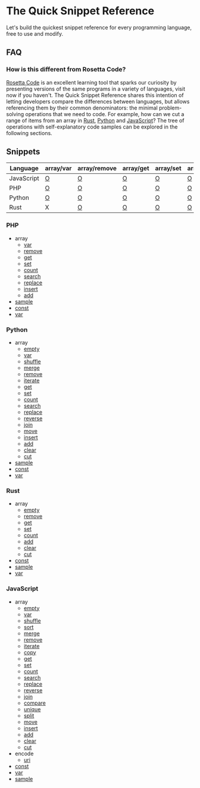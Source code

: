 # The Quick Snippet Reference
Let's build the quickest snippet reference for every programming language, free to use and modify.

## FAQ

### How is this different from Rosetta Code?
[Rosetta Code](https://rosettacode.org/wiki/Rosetta_Code) is an excellent learning tool that sparks our curiosity by presenting versions of the same programs in a variety of languages, visit now if you haven't. The Quick Snippet Reference shares this intention of letting developers compare the differences between languages, but allows referencing them by their common denominators: the minimal problem-solving operations that we need to code. For example, how can we cut a range of items from an array in [Rust](https://github.com/snippetfinder/The-Quick-Snippet-Reference/tree/main/snippets/rs/array/cut/cut.rs), [Python](https://github.com/snippetfinder/The-Quick-Snippet-Reference/tree/main/snippets/py/array/cut/cut.py) and [JavaScript](https://github.com/snippetfinder/The-Quick-Snippet-Reference/tree/main/snippets/js/array/cut/cut.js)? The tree of operations with self-explanatory code samples can be explored in the following sections.

## Snippets

| Language | array/var | array/remove | array/get | array/set | array/count | array/search | array/replace | array/insert | array/add | sample | const | var | array/empty | array/shuffle | array/merge | array/iterate | array/reverse | array/join | array/move | array/clear | array/cut | array/sort | array/copy | array/compare | array/unique | array/split | encode/uri |
| --- | --- | --- | --- | --- | --- | --- | --- | --- | --- | --- | --- | --- | --- | --- | --- | --- | --- | --- | --- | --- | --- | --- | --- | --- | --- | --- | --- |
| JavaScript |[O](https://github.com/snippetfinder/The-Quick-Snippet-Reference/tree/main/snippets/js/array/var%20array/var.js) |[O](https://github.com/snippetfinder/The-Quick-Snippet-Reference/tree/main/snippets/js/array/remove%20clear/remove.js) |[O](https://github.com/snippetfinder/The-Quick-Snippet-Reference/tree/main/snippets/js/array/get/get.js) |[O](https://github.com/snippetfinder/The-Quick-Snippet-Reference/tree/main/snippets/js/array/set/set.js) |[O](https://github.com/snippetfinder/The-Quick-Snippet-Reference/tree/main/snippets/js/array/count/count.js) |[O](https://github.com/snippetfinder/The-Quick-Snippet-Reference/tree/main/snippets/js/array/search/search.js) |[O](https://github.com/snippetfinder/The-Quick-Snippet-Reference/tree/main/snippets/js/array/replace/replace.js) |[O](https://github.com/snippetfinder/The-Quick-Snippet-Reference/tree/main/snippets/js/array/insert/insert.js) |[O](https://github.com/snippetfinder/The-Quick-Snippet-Reference/tree/main/snippets/js/array/add/add.js) |[O](https://github.com/snippetfinder/The-Quick-Snippet-Reference/tree/main/snippets/js/sample%20js/sample.js) |[O](https://github.com/snippetfinder/The-Quick-Snippet-Reference/tree/main/snippets/js/const/const.js) |[O](https://github.com/snippetfinder/The-Quick-Snippet-Reference/tree/main/snippets/js/var/var.js) |[O](https://github.com/snippetfinder/The-Quick-Snippet-Reference/tree/main/snippets/js/array/empty/empty.js) |[O](https://github.com/snippetfinder/The-Quick-Snippet-Reference/tree/main/snippets/js/array/shuffle/shuffle.js) |[O](https://github.com/snippetfinder/The-Quick-Snippet-Reference/tree/main/snippets/js/array/merge%20add/merge.js) |[O](https://github.com/snippetfinder/The-Quick-Snippet-Reference/tree/main/snippets/js/array/iterate/iterate.js) |[O](https://github.com/snippetfinder/The-Quick-Snippet-Reference/tree/main/snippets/js/array/reverse/reverse.js) |[O](https://github.com/snippetfinder/The-Quick-Snippet-Reference/tree/main/snippets/js/array/join/join.js) |[O](https://github.com/snippetfinder/The-Quick-Snippet-Reference/tree/main/snippets/js/array/move/move.js) |[O](https://github.com/snippetfinder/The-Quick-Snippet-Reference/tree/main/snippets/js/array/clear%20remove/clear.js) |[O](https://github.com/snippetfinder/The-Quick-Snippet-Reference/tree/main/snippets/js/array/cut/cut.js) |[O](https://github.com/snippetfinder/The-Quick-Snippet-Reference/tree/main/snippets/js/array/sort/sort.js) |[O](https://github.com/snippetfinder/The-Quick-Snippet-Reference/tree/main/snippets/js/array/copy/copy.js) |[O](https://github.com/snippetfinder/The-Quick-Snippet-Reference/tree/main/snippets/js/array/compare/compare.js) |[O](https://github.com/snippetfinder/The-Quick-Snippet-Reference/tree/main/snippets/js/array/unique/unique.js) |[O](https://github.com/snippetfinder/The-Quick-Snippet-Reference/tree/main/snippets/js/array/split/split.js) |[O](https://github.com/snippetfinder/The-Quick-Snippet-Reference/tree/main/snippets/js/encode/uri%20encode/uri.js) |
| PHP |[O](https://github.com/snippetfinder/The-Quick-Snippet-Reference/tree/main/snippets/php/array/var%20array/var.php) |[O](https://github.com/snippetfinder/The-Quick-Snippet-Reference/tree/main/snippets/php/array/remove/remove.php) |[O](https://github.com/snippetfinder/The-Quick-Snippet-Reference/tree/main/snippets/php/array/get/get.php) |[O](https://github.com/snippetfinder/The-Quick-Snippet-Reference/tree/main/snippets/php/array/set/set.php) |[O](https://github.com/snippetfinder/The-Quick-Snippet-Reference/tree/main/snippets/php/array/count/count.php) |[O](https://github.com/snippetfinder/The-Quick-Snippet-Reference/tree/main/snippets/php/array/search/search.php) |[O](https://github.com/snippetfinder/The-Quick-Snippet-Reference/tree/main/snippets/php/array/replace/replace.php) |[O](https://github.com/snippetfinder/The-Quick-Snippet-Reference/tree/main/snippets/php/array/insert/insert.php) |[O](https://github.com/snippetfinder/The-Quick-Snippet-Reference/tree/main/snippets/php/array/add/add.php) |[O](https://github.com/snippetfinder/The-Quick-Snippet-Reference/tree/main/snippets/php/sample%20php/sample.php) |[O](https://github.com/snippetfinder/The-Quick-Snippet-Reference/tree/main/snippets/php/const/const.php) |[O](https://github.com/snippetfinder/The-Quick-Snippet-Reference/tree/main/snippets/php/var/var.php) |X |X |X |X |X |X |X |X |X |X |X |X |X |X |X |
| Python |[O](https://github.com/snippetfinder/The-Quick-Snippet-Reference/tree/main/snippets/py/array/var%20array/var.py) |[O](https://github.com/snippetfinder/The-Quick-Snippet-Reference/tree/main/snippets/py/array/remove%20clear/remove.py) |[O](https://github.com/snippetfinder/The-Quick-Snippet-Reference/tree/main/snippets/py/array/get/get.py) |[O](https://github.com/snippetfinder/The-Quick-Snippet-Reference/tree/main/snippets/py/array/set/set.py) |[O](https://github.com/snippetfinder/The-Quick-Snippet-Reference/tree/main/snippets/py/array/count/count.py) |[O](https://github.com/snippetfinder/The-Quick-Snippet-Reference/tree/main/snippets/py/array/search/search.py) |[O](https://github.com/snippetfinder/The-Quick-Snippet-Reference/tree/main/snippets/py/array/replace/replace.py) |[O](https://github.com/snippetfinder/The-Quick-Snippet-Reference/tree/main/snippets/py/array/insert/insert.py) |[O](https://github.com/snippetfinder/The-Quick-Snippet-Reference/tree/main/snippets/py/array/add/add.py) |[O](https://github.com/snippetfinder/The-Quick-Snippet-Reference/tree/main/snippets/py/sample%20py/sample.py) |[O](https://github.com/snippetfinder/The-Quick-Snippet-Reference/tree/main/snippets/py/const/const.py) |[O](https://github.com/snippetfinder/The-Quick-Snippet-Reference/tree/main/snippets/py/var/var.py) |[O](https://github.com/snippetfinder/The-Quick-Snippet-Reference/tree/main/snippets/py/array/empty/empty.py) |[O](https://github.com/snippetfinder/The-Quick-Snippet-Reference/tree/main/snippets/py/array/shuffle/shuffle.py) |[O](https://github.com/snippetfinder/The-Quick-Snippet-Reference/tree/main/snippets/py/array/merge%20add/merge.py) |[O](https://github.com/snippetfinder/The-Quick-Snippet-Reference/tree/main/snippets/py/array/iterate/iterate.py) |[O](https://github.com/snippetfinder/The-Quick-Snippet-Reference/tree/main/snippets/py/array/reverse/reverse.py) |[O](https://github.com/snippetfinder/The-Quick-Snippet-Reference/tree/main/snippets/py/array/join/join.py) |[O](https://github.com/snippetfinder/The-Quick-Snippet-Reference/tree/main/snippets/py/array/move/move.py) |[O](https://github.com/snippetfinder/The-Quick-Snippet-Reference/tree/main/snippets/py/array/clear%20remove/clear.py) |[O](https://github.com/snippetfinder/The-Quick-Snippet-Reference/tree/main/snippets/py/array/cut/cut.py) |X |X |X |X |X |X |
| Rust |X |[O](https://github.com/snippetfinder/The-Quick-Snippet-Reference/tree/main/snippets/rs/array/remove%20clear/remove.rs) |[O](https://github.com/snippetfinder/The-Quick-Snippet-Reference/tree/main/snippets/rs/array/get/get.rs) |[O](https://github.com/snippetfinder/The-Quick-Snippet-Reference/tree/main/snippets/rs/array/set/set.rs) |[O](https://github.com/snippetfinder/The-Quick-Snippet-Reference/tree/main/snippets/rs/array/count/count.rs) |X |X |X |[O](https://github.com/snippetfinder/The-Quick-Snippet-Reference/tree/main/snippets/rs/array/add/add.rs) |[O](https://github.com/snippetfinder/The-Quick-Snippet-Reference/tree/main/snippets/rs/sample%20rs/sample.rs) |[O](https://github.com/snippetfinder/The-Quick-Snippet-Reference/tree/main/snippets/rs/const/const.rs) |[O](https://github.com/snippetfinder/The-Quick-Snippet-Reference/tree/main/snippets/rs/var/var.rs) |[O](https://github.com/snippetfinder/The-Quick-Snippet-Reference/tree/main/snippets/rs/array/empty/empty.rs) |X |X |X |X |X |X |[O](https://github.com/snippetfinder/The-Quick-Snippet-Reference/tree/main/snippets/rs/array/clear%20remove/clear.rs) |[O](https://github.com/snippetfinder/The-Quick-Snippet-Reference/tree/main/snippets/rs/array/cut/cut.rs) |X |X |X |X |X |X |

### PHP
* array
    * [var](https://github.com/snippetfinder/The-Quick-Snippet-Reference/tree/main/snippets/php/array/var%20array/var.php)
    * [remove](https://github.com/snippetfinder/The-Quick-Snippet-Reference/tree/main/snippets/php/array/remove/remove.php)
    * [get](https://github.com/snippetfinder/The-Quick-Snippet-Reference/tree/main/snippets/php/array/get/get.php)
    * [set](https://github.com/snippetfinder/The-Quick-Snippet-Reference/tree/main/snippets/php/array/set/set.php)
    * [count](https://github.com/snippetfinder/The-Quick-Snippet-Reference/tree/main/snippets/php/array/count/count.php)
    * [search](https://github.com/snippetfinder/The-Quick-Snippet-Reference/tree/main/snippets/php/array/search/search.php)
    * [replace](https://github.com/snippetfinder/The-Quick-Snippet-Reference/tree/main/snippets/php/array/replace/replace.php)
    * [insert](https://github.com/snippetfinder/The-Quick-Snippet-Reference/tree/main/snippets/php/array/insert/insert.php)
    * [add](https://github.com/snippetfinder/The-Quick-Snippet-Reference/tree/main/snippets/php/array/add/add.php)
* [sample](https://github.com/snippetfinder/The-Quick-Snippet-Reference/tree/main/snippets/php/sample%20php/sample.php)
* [const](https://github.com/snippetfinder/The-Quick-Snippet-Reference/tree/main/snippets/php/const/const.php)
* [var](https://github.com/snippetfinder/The-Quick-Snippet-Reference/tree/main/snippets/php/var/var.php)

### Python
* array
    * [empty](https://github.com/snippetfinder/The-Quick-Snippet-Reference/tree/main/snippets/py/array/empty/empty.py)
    * [var](https://github.com/snippetfinder/The-Quick-Snippet-Reference/tree/main/snippets/py/array/var%20array/var.py)
    * [shuffle](https://github.com/snippetfinder/The-Quick-Snippet-Reference/tree/main/snippets/py/array/shuffle/shuffle.py)
    * [merge](https://github.com/snippetfinder/The-Quick-Snippet-Reference/tree/main/snippets/py/array/merge%20add/merge.py)
    * [remove](https://github.com/snippetfinder/The-Quick-Snippet-Reference/tree/main/snippets/py/array/remove%20clear/remove.py)
    * [iterate](https://github.com/snippetfinder/The-Quick-Snippet-Reference/tree/main/snippets/py/array/iterate/iterate.py)
    * [get](https://github.com/snippetfinder/The-Quick-Snippet-Reference/tree/main/snippets/py/array/get/get.py)
    * [set](https://github.com/snippetfinder/The-Quick-Snippet-Reference/tree/main/snippets/py/array/set/set.py)
    * [count](https://github.com/snippetfinder/The-Quick-Snippet-Reference/tree/main/snippets/py/array/count/count.py)
    * [search](https://github.com/snippetfinder/The-Quick-Snippet-Reference/tree/main/snippets/py/array/search/search.py)
    * [replace](https://github.com/snippetfinder/The-Quick-Snippet-Reference/tree/main/snippets/py/array/replace/replace.py)
    * [reverse](https://github.com/snippetfinder/The-Quick-Snippet-Reference/tree/main/snippets/py/array/reverse/reverse.py)
    * [join](https://github.com/snippetfinder/The-Quick-Snippet-Reference/tree/main/snippets/py/array/join/join.py)
    * [move](https://github.com/snippetfinder/The-Quick-Snippet-Reference/tree/main/snippets/py/array/move/move.py)
    * [insert](https://github.com/snippetfinder/The-Quick-Snippet-Reference/tree/main/snippets/py/array/insert/insert.py)
    * [add](https://github.com/snippetfinder/The-Quick-Snippet-Reference/tree/main/snippets/py/array/add/add.py)
    * [clear](https://github.com/snippetfinder/The-Quick-Snippet-Reference/tree/main/snippets/py/array/clear%20remove/clear.py)
    * [cut](https://github.com/snippetfinder/The-Quick-Snippet-Reference/tree/main/snippets/py/array/cut/cut.py)
* [sample](https://github.com/snippetfinder/The-Quick-Snippet-Reference/tree/main/snippets/py/sample%20py/sample.py)
* [const](https://github.com/snippetfinder/The-Quick-Snippet-Reference/tree/main/snippets/py/const/const.py)
* [var](https://github.com/snippetfinder/The-Quick-Snippet-Reference/tree/main/snippets/py/var/var.py)

### Rust
* array
    * [empty](https://github.com/snippetfinder/The-Quick-Snippet-Reference/tree/main/snippets/rs/array/empty/empty.rs)
    * [remove](https://github.com/snippetfinder/The-Quick-Snippet-Reference/tree/main/snippets/rs/array/remove%20clear/remove.rs)
    * [get](https://github.com/snippetfinder/The-Quick-Snippet-Reference/tree/main/snippets/rs/array/get/get.rs)
    * [set](https://github.com/snippetfinder/The-Quick-Snippet-Reference/tree/main/snippets/rs/array/set/set.rs)
    * [count](https://github.com/snippetfinder/The-Quick-Snippet-Reference/tree/main/snippets/rs/array/count/count.rs)
    * [add](https://github.com/snippetfinder/The-Quick-Snippet-Reference/tree/main/snippets/rs/array/add/add.rs)
    * [clear](https://github.com/snippetfinder/The-Quick-Snippet-Reference/tree/main/snippets/rs/array/clear%20remove/clear.rs)
    * [cut](https://github.com/snippetfinder/The-Quick-Snippet-Reference/tree/main/snippets/rs/array/cut/cut.rs)
* [const](https://github.com/snippetfinder/The-Quick-Snippet-Reference/tree/main/snippets/rs/const/const.rs)
* [sample](https://github.com/snippetfinder/The-Quick-Snippet-Reference/tree/main/snippets/rs/sample%20rs/sample.rs)
* [var](https://github.com/snippetfinder/The-Quick-Snippet-Reference/tree/main/snippets/rs/var/var.rs)

### JavaScript
* array
    * [empty](https://github.com/snippetfinder/The-Quick-Snippet-Reference/tree/main/snippets/js/array/empty/empty.js)
    * [var](https://github.com/snippetfinder/The-Quick-Snippet-Reference/tree/main/snippets/js/array/var%20array/var.js)
    * [shuffle](https://github.com/snippetfinder/The-Quick-Snippet-Reference/tree/main/snippets/js/array/shuffle/shuffle.js)
    * [sort](https://github.com/snippetfinder/The-Quick-Snippet-Reference/tree/main/snippets/js/array/sort/sort.js)
    * [merge](https://github.com/snippetfinder/The-Quick-Snippet-Reference/tree/main/snippets/js/array/merge%20add/merge.js)
    * [remove](https://github.com/snippetfinder/The-Quick-Snippet-Reference/tree/main/snippets/js/array/remove%20clear/remove.js)
    * [iterate](https://github.com/snippetfinder/The-Quick-Snippet-Reference/tree/main/snippets/js/array/iterate/iterate.js)
    * [copy](https://github.com/snippetfinder/The-Quick-Snippet-Reference/tree/main/snippets/js/array/copy/copy.js)
    * [get](https://github.com/snippetfinder/The-Quick-Snippet-Reference/tree/main/snippets/js/array/get/get.js)
    * [set](https://github.com/snippetfinder/The-Quick-Snippet-Reference/tree/main/snippets/js/array/set/set.js)
    * [count](https://github.com/snippetfinder/The-Quick-Snippet-Reference/tree/main/snippets/js/array/count/count.js)
    * [search](https://github.com/snippetfinder/The-Quick-Snippet-Reference/tree/main/snippets/js/array/search/search.js)
    * [replace](https://github.com/snippetfinder/The-Quick-Snippet-Reference/tree/main/snippets/js/array/replace/replace.js)
    * [reverse](https://github.com/snippetfinder/The-Quick-Snippet-Reference/tree/main/snippets/js/array/reverse/reverse.js)
    * [join](https://github.com/snippetfinder/The-Quick-Snippet-Reference/tree/main/snippets/js/array/join/join.js)
    * [compare](https://github.com/snippetfinder/The-Quick-Snippet-Reference/tree/main/snippets/js/array/compare/compare.js)
    * [unique](https://github.com/snippetfinder/The-Quick-Snippet-Reference/tree/main/snippets/js/array/unique/unique.js)
    * [split](https://github.com/snippetfinder/The-Quick-Snippet-Reference/tree/main/snippets/js/array/split/split.js)
    * [move](https://github.com/snippetfinder/The-Quick-Snippet-Reference/tree/main/snippets/js/array/move/move.js)
    * [insert](https://github.com/snippetfinder/The-Quick-Snippet-Reference/tree/main/snippets/js/array/insert/insert.js)
    * [add](https://github.com/snippetfinder/The-Quick-Snippet-Reference/tree/main/snippets/js/array/add/add.js)
    * [clear](https://github.com/snippetfinder/The-Quick-Snippet-Reference/tree/main/snippets/js/array/clear%20remove/clear.js)
    * [cut](https://github.com/snippetfinder/The-Quick-Snippet-Reference/tree/main/snippets/js/array/cut/cut.js)
* encode
    * [uri](https://github.com/snippetfinder/The-Quick-Snippet-Reference/tree/main/snippets/js/encode/uri%20encode/uri.js)
* [const](https://github.com/snippetfinder/The-Quick-Snippet-Reference/tree/main/snippets/js/const/const.js)
* [var](https://github.com/snippetfinder/The-Quick-Snippet-Reference/tree/main/snippets/js/var/var.js)
* [sample](https://github.com/snippetfinder/The-Quick-Snippet-Reference/tree/main/snippets/js/sample%20js/sample.js)
